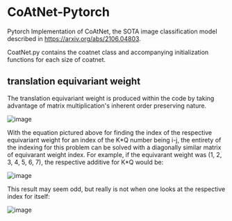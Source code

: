 # CoAtNet-Pytorch
Pytorch Implementation of CoAtNet, the SOTA image classification model described in https://arxiv.org/abs/2106.04803.

CoatNet.py contains the coatnet class and accompanying initialization functions for each size of coatnet. 

## translation equivariant weight
The translation equivariant weight is produced within the code by taking advantage of matrix multiplication's inherent order preserving nature. 

![image](https://user-images.githubusercontent.com/49009243/147174385-94829ab8-38e7-4c22-8ab4-48d4971a7d1d.png)

With the equation pictured above for finding the index of the respective equivariant weight for an index of the K\*Q number being i-j, the entirety of the indexing for this 
problem can be solved with a diagonally similar matrix of equivarant weight index. For example, if the equivarant weight was (1, 2, 3, 4, 5, 6, 7), the respective additive for 
K\*Q would be:

![image](https://user-images.githubusercontent.com/49009243/147421614-e8895f1f-970d-4d5a-8abb-56df50237943.png)


This result may seem odd, but really is not when one looks at the respective index for itself:

![image](https://user-images.githubusercontent.com/49009243/147421604-1f16a950-13a5-4302-8d45-0a93d6fe29c1.png)
